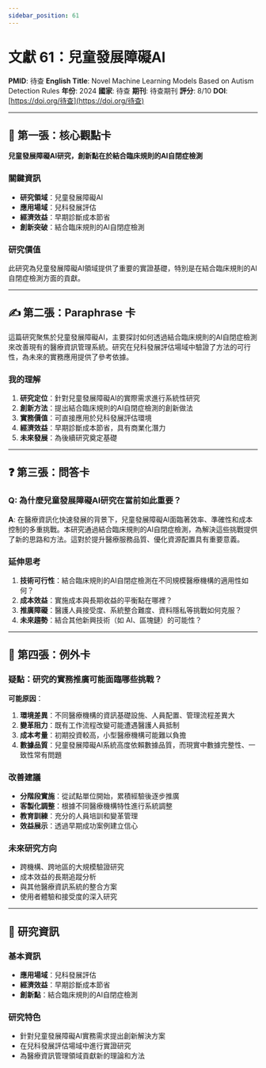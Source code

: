 ```yaml
---
sidebar_position: 61
---
```


# 文獻 61：兒童發展障礙AI

**PMID**: 待查
**English Title**: Novel Machine Learning Models Based on Autism Detection Rules
**年份**: 2024
**國家**: 待查
**期刊**: 待查期刊
**評分**: 8/10
**DOI**: [https://doi.org/待查](https://doi.org/待查)

---

## 📌 第一張：核心觀點卡

**兒童發展障礙AI研究，創新點在於結合臨床規則的AI自閉症檢測**

### 關鍵資訊
- **研究領域**：兒童發展障礙AI
- **應用場域**：兒科發展評估
- **經濟效益**：早期診斷成本節省
- **創新突破**：結合臨床規則的AI自閉症檢測

### 研究價值
此研究為兒童發展障礙AI領域提供了重要的實證基礎，特別是在結合臨床規則的AI自閉症檢測方面的貢獻。

---

## ✍️ 第二張：Paraphrase 卡

這篇研究聚焦於兒童發展障礙AI，主要探討如何透過結合臨床規則的AI自閉症檢測來改善現有的醫療資訊管理系統。研究在兒科發展評估場域中驗證了方法的可行性，為未來的實務應用提供了參考依據。

### 我的理解
1. **研究定位**：針對兒童發展障礙AI的實際需求進行系統性研究
2. **創新方法**：提出結合臨床規則的AI自閉症檢測的創新做法
3. **實務價值**：可直接應用於兒科發展評估環境
4. **經濟效益**：早期診斷成本節省，具有商業化潛力
5. **未來發展**：為後續研究奠定基礎

---

## ❓ 第三張：問答卡

### Q: 為什麼兒童發展障礙AI研究在當前如此重要？

**A**: 在醫療資訊化快速發展的背景下，兒童發展障礙AI面臨著效率、準確性和成本控制的多重挑戰。本研究通過結合臨床規則的AI自閉症檢測，為解決這些挑戰提供了新的思路和方法。這對於提升醫療服務品質、優化資源配置具有重要意義。

### 延伸思考
1. **技術可行性**：結合臨床規則的AI自閉症檢測在不同規模醫療機構的適用性如何？
2. **成本效益**：實施成本與長期收益的平衡點在哪裡？
3. **推廣障礙**：醫護人員接受度、系統整合難度、資料隱私等挑戰如何克服？
4. **未來趨勢**：結合其他新興技術（如 AI、區塊鏈）的可能性？

---

## 🤔 第四張：例外卡

### 疑點：研究的實務推廣可能面臨哪些挑戰？

**可能原因**：
1. **環境差異**：不同醫療機構的資訊基礎設施、人員配置、管理流程差異大
2. **變革阻力**：既有工作流程改變可能遭遇醫護人員抵制
3. **成本考量**：初期投資較高，小型醫療機構可能難以負擔
4. **數據品質**：兒童發展障礙AI系統高度依賴數據品質，而現實中數據完整性、一致性常有問題

### 改善建議
- **分階段實施**：從試點單位開始，累積經驗後逐步推廣
- **客製化調整**：根據不同醫療機構特性進行系統調整
- **教育訓練**：充分的人員培訓和變革管理
- **效益展示**：透過早期成功案例建立信心

### 未來研究方向
- 跨機構、跨地區的大規模驗證研究
- 成本效益的長期追蹤分析
- 與其他醫療資訊系統的整合方案
- 使用者體驗和接受度的深入研究

---

## 📄 研究資訊

### 基本資訊
- **應用場域**：兒科發展評估
- **經濟效益**：早期診斷成本節省
- **創新點**：結合臨床規則的AI自閉症檢測

### 研究特色
- 針對兒童發展障礙AI實務需求提出創新解決方案
- 在兒科發展評估場域中進行實證研究
- 為醫療資訊管理領域貢獻新的理論和方法
